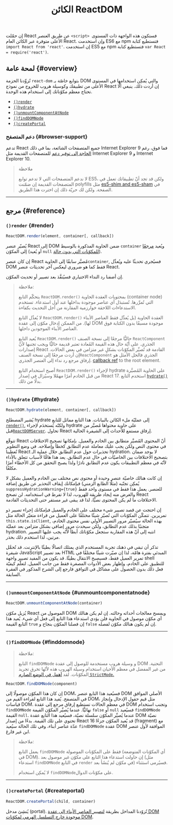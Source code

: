 ﻿---
id: react-dom
title: الكائن ReactDOM
layout: docs
category: Reference
permalink: docs/react-dom.html
---

إن حمّلت React عن طريق العنصر ‎`<script>‎ `فستكون هذه الواجهة ذات المستوى الأعلى متوفرة عبر الكائن العام React. وإن استخدمت ES6 مع npm فتستطيع كتابة ‎`import React from 'react'`‎. إن استخدمت ES5 مع npm فتستطيع كتابة ‎`var React = require('react')`‎.

## لمحة عامة {#overview}

تُزوِّدنا الحزمة `react-dom` بتوابع خاصّة بـ DOM والتي يُمكِن استخدامها في المستوى الأعلى من تطبيقك وكوسيلة هروب للخروج من نموذج React إن أردت ذلك. ينبغي ألّا تحتاج معظم مكوّناتك إلى استخدام هذه الوحدة.

- [`()render`](#render)
- [`()hydrate`](#hydrate)
- [`()unmountComponentAtNode`](#unmountcomponentatnode)
- [`()findDOMNode`](#finddomnode)
- [`()createPortal`](#createportal)

### دعم المتصفح {#browser-support}

تدعم React جميع المتصفحات الشائعة، بما في ذلك Internet Explorer 9 فما فوق، رغم [الحاجة إلى توفير دعم](/docs/javascript-environment-requirements.html) للمتصفحات القديمة مثل Internet Explorer 9 و Internet Explorer 10.

> ملاحظة
>
> لا ندعم المتصفحات التي لا تدعم توابع ES5، ولكن قد تجد أنّ تطبيقاتك تعمل في المتصفحات القديمة إن ضمّنت polyfills مثل [es5-shim and es5-sham](https://github.com/es-shims/es5-shim) في الصفحة. ولكن لك حريّة ذلك إن اخترت هذا الطريق.

* * *

## مرجع {#reference}

### `()render` {#render}

```javascript
ReactDOM.render(element, container[, callback])
```

يُصيّر عنصر React إلى DOM ضمن الحاوية المذكورة بالوسيط `container` ويُعيد [مرجعًا](/docs/more-about-refs.html) إلى المكوّن (أو يُعيد `null` [للمكوّنات التي بدون حالة](/docs/components-and-props.html#function-and-class-components)).

إن كان عنصر React مُصيَّر سابقًا إلى الحاوية`container`, فسيُجري تحديثًا عليه ويُعدِّل DOM فقط كما هو ضروري ليعكس آخر تحديثات عنصر React.

إن أضفنا رد النداء الاختياري فسيُنفَّذ بعد تصيير أو تحديث المكوّن.

> ملاحظة:
>
> يتحكّم التابع `ReactDOM.render()` بمحتويات العقدة الحاوية (container node)  التي تُمرِّرها. تُستبدَل أي عناصر موجودة بداخلها عند أول استدعاء. تستخدم الاستدعاءات اللاحقة خوارزمية المقارنة من أجل التحديث بكفاءة.
>
> لا يُعدِّل التابع `ReactDOM.render()`   العقدة الحاوية (بل يُعدِّل فقط العناصر الأبناء لها). من الممكن إدخال مكوّن إلى عقدة DOM موجودة مسبقًا بدون الكتابة فوق العناصر الأبناء الموجودين داخلها.
>
> يُعيد التابع `ReactDOM.render()` حاليًّا مرجعًا إلى نسخة الصنف `ReactComponent` الجذري. على أيّة حال هذه القيمة المُعادة تعتبر قديمة حاليًّا ويجب تجنبها لأنّ إصدارات React القادمة قد تُصيِّر المكوّنات بشكلٍ غير متزامن في بعض الحالات. إن أردت مرجعًا إلى نسخة الصنف`ReactComponent`  الجذري فالحل الأمثل هو إرفاق مرجع رد نداء إلى العنصر الجذري.
> [callback ref](/docs/more-about-refs.html#the-ref-callback-attribute) to the root element.
>
> أصبح استخدام التابع `ReactDOM.render()` لإجراء hydrate على الحاوية المُصيَّرة من قبل الخادم أمرًا مهمًلا وسيُزال في إصدار React 17. استخدم التابع [`hydrate()`](#hydrate) بدلًا من ذلك.

* * *

### `()hydrate` {#hydrate}

```javascript
ReactDOM.hydrate(element, container[, callback])
```

يُشير المصطلح hydrate إلى عمليّة ملء الكائن بالبيانات. هذا التابع مماثل للتابع [`render()`](#render), ولكنّه يُستخدَم لإجراء hydrate على حاوية محتواها مُصيَّر من قبل[`ReactDOMServer`](/docs/react-dom-server.html). تحاول React إرفاق مستمع للأحداث إلى الشيفرة الحالية.

تتوقّع React أنّ المحتوى المُصيَّر متطابق بين الخادم والعميل. بإمكانها تصحيح الاختلافات في محتوى النص ولكن يجب عليك معاملة عدم التطابق كخطأ وإصلاحه. في وضع التطوير تُعطينا React تحذيرات حول عدم التطابق خلال عملية الـ hydration. لا يوجد ضمان بتصحيح الاختلافات بين الخاصيّات في حال عدم التطابق. يعد هذا هامًّا لأسباب تتعلق بالأداء لأنّه في معظم التطبيقات يكون عدم التطابق نادرًا ولذا يصبح التحقق من كل الأخطاء أمرًا مكلفًا.

إن كانت هنالك خاصيّة عنصر وحيدة أو محتوى نص مختلف بين الخادم والعميل بشكل لا يُمكِن تجنّبه (مثلًا الطابع الزمني) فبإمكانك إيقاف التحذير عن طريق إضافة  `suppressHydrationWarning={true}` للعنصر. يعمل هذا فقط في مستوى واحد فقط والغرض منه إيجاد طريقة للهروب، لذا لا تفرط في استخدامه. لن تصحح React الاختلافات ما لم يكن المحتوى نصيًّا، لذا قد يبقى غير مستقر حتى التحديثات القادمة.

إن احتجت عن قصد تصيير شيء مختلف على الخادم والعميل فبإمكانك إجراء تصيير ذو تمريرين. تتمكّن المكوّنات التي تُصيّر شيئًا مختلفًا على العميل من قراءة متغيّر الحالة مثل  `this.state.isClient`, بهذه الحالة سيُصيّر مرور التصيير الأولي نفس محتوى الخادم، متجنبًا بذلك عدم التطابق، ولكن سيحدث مرور إضافي بشكل متزامن بعد عمليّة hydration. انتبه إلى أنّ هذه المقاربة ستجعل مكوّناتك أبطأ لأنّه يجب عليها التصيير مرتين، لذا استخدم ذلك بحذر.

تذكر أن تبقي في ذهنك تجربة المستخدم الذي يمتلك اتصالًا بطيئًا بالإنترنت. قد تُحمَّل شيفرة JavaScript بعد تصيير HTML المبدئي بفترة هامّة، لذا إن صيّرت شيئًا مختلفًا في تمرير العميل فقط، فسيصبح الانتقال بطيئًا. قد يكون من المفيد تصيير واجهة shell للتطبيق على الخادم، وإظهار بعض الأدوات المصغرة فقط من جانب العميل. لتعلّم كيفيّة فعل ذلك بدون الحصول على مشاكل في التوافق فارجع إلى الشرح المذكور في الفقرة السابقة.

* * *

### `()unmountComponentAtNode` {#unmountcomponentatnode}

```javascript
ReactDOM.unmountComponentAtNode(container)
```

يُزيل مكوّن React الموصول من DOM ويمسح معالجات أحداثه وحالته. إن لم يكن هنالك أي مكوّن موصول في الحاوية فلن يؤدي استدعاء هذا التابع إلى فعل أي شيء. يُعيد هذا التابع القيمة `true` إن فصلنا المكوّن بنجاح و `false` إن لم يكون هنالك مكوّن لفصله.

* * *

### `()findDOMNode` {#finddomnode}

> ملاحظة:
>
> التابع `findDOMNode` و وسيلة هروب مستخدمة للوصول إلى عقدة DOM التحتية. من غير المفضل في معظم الأحيان استخدام وسيلة الهروب هذه لأنّها تخرق تجريد المكوّنات. لقد  [أهمل في الوضع الصارم `StrictMode`.](/docs/strict-mode.html#warning-about-deprecated-finddomnode-usage)

```javascript
ReactDOM.findDOMNode(component)
```

إن كان هذا المكوّن موصولًا إلى DOM، فسيُعيد هذا التابع عنصر DOM الأصلي الموافق في المتصفح. يُفيد هذا التابع لقراءة القيم من DOM، مثل قيم حقول الإدخال وإنجاز قياسات DOM. في معظم الحالات تستطيع إرفاق مرجع إلى عقدة DOM وتجنب استخدام `findDOMNode` نهائيًّا.
عندما يُصيِّر المكوّن القيمة `false` أو `null` فسيُعيد `findDOMNode` القيمة `null`. عندما يُصيِّر المكوّن سلسلة نصيّة، فسيُعيد هذا التابع عقدة DOM نصيّة تحتوي على تلك القيمة. بدءًا من إصدار React 16 قد يُعيد المكوّن جزءًا (fragment) مع عدّة عناصر أبناء، وفي تلك الحالة سيُعيد `findDOMNode` عقدة DOM الموافقة لأول عنصر ابن غير فارغ.

> ملاحظة:
>
> يعمل التابع `findDOMNode` فقط على المكوّنات الموصولة (أي المكوّنات المتوضعة في DOM). إن حاولت استدعاء هذا التابع على مكوّن غير موصول بعد (مثل استدعاء `findDOMNode` في التابع `render` في مكوّن لم يُنشَأ بعد) فسيُرمى استثناء.
>
> لا يُمكِن استخدام `findDOMNode`على مكوّنات الدوال.

* * *

### `()createPortal` {#createportal}

```javascript
ReactDOM.createPortal(child, container)
```

يُنشِئ مدخل (portal). تُزوّدنا المداخل بطريقة [لتصيير العناصر الأبناء إلى عقدة DOM موجودة خارج التسلسل الهرمي لمكوّنات DOM](/docs/portals.html).